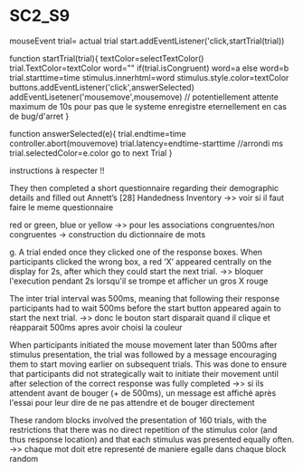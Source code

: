 # SC2_S9





mouseEvent
trial= actual trial
start.addEventListener('click,startTrial(trial))

function startTrial(trial){
textColor=selectTextColor()
trial.TextColor=textColor
word=""
if(trial.isCongruent) word=a
else word=b
trial.starttime=time
stimulus.innerhtml=word
stimulus.style.color=textColor
buttons.addEventListener('click',answerSelected)
addEventLisetener('mousemove',mousemove)
// potentiellement attente maximum de 10s pour pas que le systeme enregistre eternellement en cas de bug/d'arret
}

function answerSelected(e){
    trial.endtime=time
    controller.abort(mouvemove)
    trial.latency=endtime-starttime //arrondi ms
    trial.selectedColor=e.color
    go to next Trial
}


instructions à respecter !!

They then completed a short questionnaire regarding
their demographic details and filled out Annett’s [28] Handedness Inventory
->> voir si il faut faire le meme questionnaire

red or green, blue or yellow 
->> pour les associations congruentes/non congruentes -> construction du dictionnaire de mots


g. A trial ended once they clicked one of the response boxes.
When participants clicked the wrong box, a red ‘X’ appeared centrally on the display for 2s,
after which they could start the next trial.
->> bloquer l'execution pendant 2s lorsqu'il se trompe et afficher un gros X rouge



The inter trial interval was 500ms, meaning that following their response participants had to wait 500ms before the start button appeared again to
start the next trial. 
->> donc le bouton start disparait quand il clique et réapparait 500ms apres avoir choisi la couleur


When participants initiated the mouse movement later than 500ms after
stimulus presentation, the trial was followed by a message encouraging them to start moving earlier on subsequent trials. This was done to ensure that participants did not strategically wait to initiate their movement until after selection of the correct response was fully completed
->> si ils attendent avant de bouger (+ de 500ms), un message est affiché après l'essai  pour leur dire de ne pas attendre et de bouger directement


These random blocks involved the presentation of 160 trials, with the restrictions that there was no direct repetition of the stimulus color
(and thus response location) and that each stimulus was presented equally often. 
->> chaque mot doit etre representé de maniere egalle dans chaque block random

